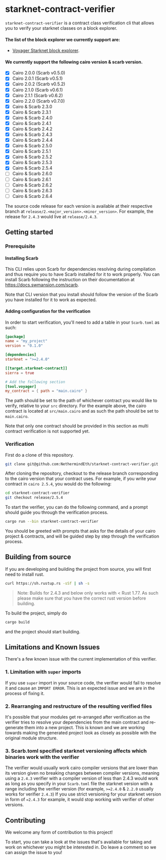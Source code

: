 # starknet-contract-verifier

`starknet-contract-verifier` is a contract class verification cli that allows you to verify your starknet classes on a block explorer.

#### The list of the block explorer we currently support are:
- [Voyager Starknet block explorer](https://voyager.online).


#### We currently support the following cairo version & scarb version.
- [x] Cairo 2.0.0 (Scarb v0.5.0)
- [x] Cairo 2.0.1 (Scarb v0.5.1)
- [x] Cairo 2.0.2 (Scarb v0.5.2)
- [x] Cairo 2.1.0 (Scarb v0.6.1)
- [x] Cairo 2.1.1 (Scarb v0.6.2)
- [x] Cairo 2.2.0 (Scarb v0.7.0)
- [x] Cairo & Scarb 2.3.0
- [x] Cairo & Scarb 2.3.1
- [x] Cairo & Scarb 2.4.0
- [x] Cairo & Scarb 2.4.1
- [x] Cairo & Scarb 2.4.2
- [x] Cairo & Scarb 2.4.3
- [x] Cairo & Scarb 2.4.4
- [x] Cairo & Scarb 2.5.0
- [x] Cairo & Scarb 2.5.1
- [x] Cairo & Scarb 2.5.2
- [x] Cairo & Scarb 2.5.3
- [x] Cairo & Scarb 2.5.4
- [ ] Cairo & Scarb 2.6.0
- [ ] Cairo & Scarb 2.6.1
- [ ] Cairo & Scarb 2.6.2
- [ ] Cairo & Scarb 2.6.3
- [ ] Cairo & Scarb 2.6.4

The source code release for each version is available at their respective branch at `release/2.<major_version>.<minor_version>`. For example, the release for `2.4.3` would live at `release/2.4.3`.


## Getting started

### Prerequisite

#### Installing Scarb

This CLI relies upon Scarb for dependencies resolving during compilation and thus require you to have Scarb installed for it to work properly. You can install Scarb following the instruction on their documentation at https://docs.swmansion.com/scarb.

Note that CLI version that you install should follow the version of the Scarb you have installed for it to work as expected.

<!-- #### Getting an api key

The verification CLI uses the public API of the block explorer under the hood, as such you will have to obtain your API key in order to start using the verifier.

You can get an API key from Voyager here with this form [https://forms.gle/34RE6d4aiiv16HoW6](https://forms.gle/34RE6d4aiiv16HoW6).

You can then set the api key via setting the environment variables.

```
API_KEY=<Your api key>
```

If you want to set the api key manually on each verifier call, you can also attach the variables like so:

```
API_KEY=<Your api key> starknet-contract-verifier
``` -->

#### Adding configuration for the verification

In order to start verification, you'll need to add a table in your `Scarb.toml` as such:

```toml
[package]
name = "my_project"
version = "0.1.0"

[dependencies]
starknet = ">=2.4.0"

[[target.starknet-contract]]
sierra = true

# Add the following section
[tool.voyager]
my_contract = { path = "main.cairo" }
```

The path should be set to the path of whichever contract you would like to verify, relative to your `src` directory. For the example above, the cairo contract is located at `src/main.cairo` and as such the path should be set to `main.cairo`.

Note that only one contract should be provided in this section as multi contract verification is not supported yet.

### Verification

First do a clone of this repository.

```bash
git clone git@github.com:NethermindEth/starknet-contract-verifier.git
```

After cloning the repository, checkout to the release branch corresponding to the cairo version that your contract uses. For example, if you write your contract in `cairo 2.5.4`, you would do the following:

```bash
cd starknet-contract-verifier
git checkout release/2.5.4
```

<!-- To get started on the verification of your cairo project, simply do the command -->

<!-- ```bash
starknet-contract-verifier
``` -->
<!-- 
If you are instead building from source and running it on your machine, you might want to do this instead: -->

To start the verifier, you can do the following command, and a prompt should guide you through the verification process.

```bash
cargo run --bin starknet-contract-verifier
```

You should be greeted with prompts that asks for the details of your cairo project & contracts, and will be guided step by step through the verification process.

## Building from source

If you are developing and building the project from source, you will first need to install rust.

```bash
curl https://sh.rustup.rs -sSf | sh -s
```

> Note: Builds for 2.4.3 and below only works with < Rust 1.77. As such please make sure that you have the correct rust version before building.

To build the project, simply do

```bash
cargo build
```

and the project should start building.

## Limitations and Known Issues

There's a few known issue with the current implementation of this verifier.


### 1. Limitation with `super` imports

If you use `super` import in your source code, the verifier would fail to resolve it and cause an `IMPORT ERROR`. This is an expected issue and we are in the process of fixing it.

### 2. Rearranging and restructure of the resulting verified files

It's possible that your modules get re-arranged after verification as the verifier tries to resolve your dependencies from the main contract and re-generate them into a new project. This is known and we are working towards making the generated project look as closely as possible with the original module structure.


### 3. Scarb.toml specified starknet versioning affects which binaries work with the verifier

The verifier would usually work cairo compiler versions that are lower than its version given no breaking changes between compiler versions, meaning using a `2.4.3` verifier with a compiler version of less than 2.4.3 would work as long as you specify in your `Scarb.toml` file the starknet version with a range including the verifier version (for example, `>=2.4.0` & `2.2.0` usually works for verifier `2.4.3`) If you use strict versioning for your starknet version in form of `=2.4.3` for example, it would stop working with verifier of other versions.

## Contributing

We welcome any form of contribution to this project! 

To start, you can take a look at the issues that's available for taking and work on whichever you might be interested in. Do leave a comment so we can assign the issue to you!